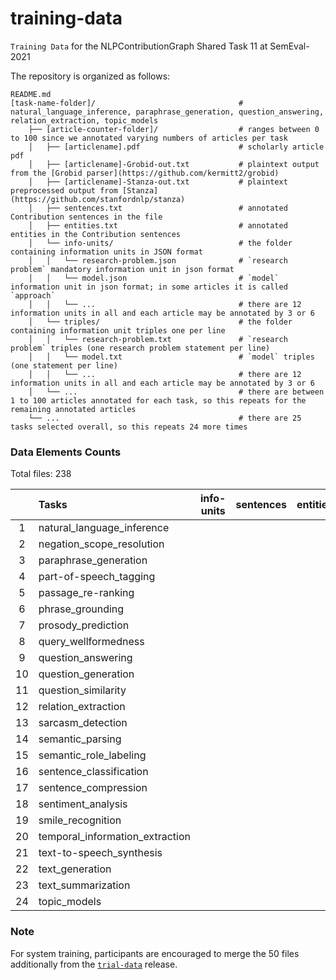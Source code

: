# training-data
`Training Data` for the NLPContributionGraph Shared Task 11 at SemEval-2021

The repository is organized as follows:

    README.md                            
    [task-name-folder]/                                # natural_language_inference, paraphrase_generation, question_answering, relation_extraction, topic_models
        ├── [article-counter-folder]/                  # ranges between 0 to 100 since we annotated varying numbers of articles per task
        │   ├── [articlename].pdf                      # scholarly article pdf
        │   ├── [articlename]-Grobid-out.txt           # plaintext output from the [Grobid parser](https://github.com/kermitt2/grobid)
        │   ├── [articlename]-Stanza-out.txt           # plaintext preprocessed output from [Stanza](https://github.com/stanfordnlp/stanza)
        │   ├── sentences.txt                          # annotated Contribution sentences in the file
        │   ├── entities.txt                           # annotated entities in the Contribution sentences
        │   └── info-units/                            # the folder containing information units in JSON format
        │   │   └── research-problem.json              # `research problem` mandatory information unit in json format
        │   │   └── model.json                         # `model` information unit in json format; in some articles it is called `approach`
        │   │   └── ...                                # there are 12 information units in all and each article may be annotated by 3 or 6
        │   └── triples/                               # the folder containing information unit triples one per line
        │   │   └── research-problem.txt               # `research problem` triples (one research problem statement per line)
        │   │   └── model.txt                          # `model` triples (one statement per line)
        │   │   └── ...                                # there are 12 information units in all and each article may be annotated by 3 or 6
        │   └── ...                                    # there are between 1 to 100 articles annotated for each task, so this repeats for the remaining annotated articles
        └── ...                                        # there are 25 tasks selected overall, so this repeats 24 more times

### Data Elements Counts

Total files: 238

|| Tasks | info-units | sentences | entities | triples total | subject | predicate | object |
| :---:  | :--- |:---:|  :---:   |   :---:  | :---: |  :---:  |   :---:   |  :---: |
|1 | natural_language_inference    |    |     |     | 7330 |3171 |1251 |5242 |
|2 | negation_scope_resolution     |    |     |     |  94  | 50  | 42  | 80  |
|3 |   paraphrase_generation       |    |     |     |  175 | 99  | 77  | 160 |
|4 |   part-of-speech_tagging      |    |     |     |  479 | 249 | 156 | 401 |
|5 |     passage_re-ranking        |    |     |     |  123 | 63  | 66  | 103 |
|6 |      phrase_grounding         |    |     |     |  102 | 58  | 53  | 94  |
|7 |     prosody_prediction        |    |     |     |  103 | 58  | 43  | 97  |
|8 |    query_wellformedness       |    |     |     |  35  | 22  | 25  | 33  |
|9 |     question_answering        |    |     |     | 640  | 332 | 203 | 547 |
|10|    question_generation        |    |     |     |  87  | 45  | 44  | 74  |
|11|    question_similarity        |    |     |     |  51  | 30  | 26  | 49  |
|12|    relation_extraction        |    |     |     | 1084 | 552 | 372 | 922 |
|13|     sarcasm_detection         |    |     |     | 136  | 77  | 73  | 116 |
|14|     semantic_parsing          |    |     |     | 180  | 91  | 74  | 157 |
|15| semantic_role_labeling        |    |     |     | 318  | 163 | 137 | 288 |
|16| sentence_classification       |    |     |     | 297  | 167 | 134 | 273 |
|17| sentence_compression          |    |     |     | 248  | 138 | 104 | 223 |
|18|   sentiment_analysis          |    |     |     | 4086 |1864 | 940 |2967 |
|19|   smile_recognition           |    |     |     |  54  | 29  | 34  | 49  |
|20|temporal_information_extraction|    |     |     |  93  | 58  | 62  | 85  |
|21|   text-to-speech_synthesis    |    |     |     | 192  | 103 | 98  | 174 |
|22|       text_generation         |    |     |     | 420  | 222 | 165 | 351 |
|23|     text_summarization        |    |     |     | 1010 | 513 | 346 | 825 |
|24|        topic_models           |    |     |     |  48  | 30  | 28  | 48  |


### Note

For system training, participants are encouraged to merge the 50 files additionally from the [`trial-data`](https://github.com/ncg-task/trial-data) release.
